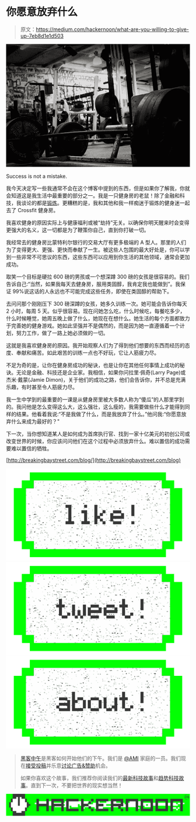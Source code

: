 # 你愿意放弃什么

> 原文：<https://medium.com/hackernoon/what-are-you-willing-to-give-up-7eb8d1e1d503>

![](img/10f8a7878126b22831a35d918364148f.png)

Success is not a mistake.

我今天决定写一些我通常不会在这个博客中提到的东西，但是如果你了解我，你就会知道这是我生活中最重要的部分之一。我是一只健身房的老鼠！除了金融和科技，我谈论的都是[锻炼](https://hackernoon.com/tagged/exercise)。更糟糕的是，我和其他和我一样痴迷于锻炼的健身迷一起去了 Crossfit 健身房。

我喜欢健身的原因实际上与健康福利或被“劫持”无关。以确保你明天醒来时会变得更强大的名义，这一切都是为了鞭策你自己，直到你打破一切。

我经常去的健身房比蒙特利尔银行的交易大厅有更多极端的 A 型人。那里的人们为了变得更大、更强、更快而奉献了一生。被这些人包围的最大好处是，你可以学到一些非常不可思议的东西，这些东西可以应用到你生活的其他领域，通常会更加成功。

取笑一个目标是硬拉 600 磅的男孩或一个想深蹲 300 磅的女孩是很容易的。我们告诉自己:“当然，如果我每天去健身房，服用类固醇，我肯定我也能做到”。我保证 99%说这话的人永远也不可能完成这些任务，即使在类固醇的帮助下。

去问问那个刚刚压下 300 磅深蹲的女孩，她多久训练一次。她可能会告诉你每天 2 小时，每周 5 天。似乎很容易。现在问她怎么吃，什么时候吃，每餐吃多少，什么时候睡觉，她周五晚上做了什么，她现在在想什么。她生活的每个方面都致力于完善她的健身游戏。她如此坚强并不是偶然的，而是因为她一直遵循着一个计划，努力工作，做了一路上她必须做的一切。

这就是我喜欢健身房的原因。我开始观察人们为了得到他们想要的东西而经历的态度、奉献和痛苦。如此艰苦的训练一点也不好玩，它让人筋疲力尽。

不足为奇的是，让你在健身房成功的秘诀，也是让你在其他任何事情上成功的秘诀。无论是金融、科技还是企业家。我相信，如果你问拉里·佩奇(Larry Page)或杰米·戴蒙(Jamie Dimon)，关于他们的成功之路，他们会告诉你，并不总是充满乐趣，有时甚至令人筋疲力尽。

我一生中学到的最重要的一课是从健身房里被大多数人称为“傻瓜”的人那里学到的。我问他是怎么变得这么大，这么强壮，这么瘦的，我需要做些什么才能得到同样的结果。他看着我说:“不是我做了什么，而是我放弃了什么。”他问我:“你愿意放弃什么来成为最好的？"

下一次，当你想知道某人是如何成为首席执行官、找到一家十亿美元的初创公司或改变世界的时候，你应该问问他们在这个过程中必须放弃什么。难以置信的成功需要难以置信的牺牲。

[http://breakingbaystreet.com/blog/](http://breakingbaystreet.com/blog)

[![](img/50ef4044ecd4e250b5d50f368b775d38.png)](http://bit.ly/HackernoonFB)[![](img/979d9a46439d5aebbdcdca574e21dc81.png)](https://goo.gl/k7XYbx)[![](img/2930ba6bd2c12218fdbbf7e02c8746ff.png)](https://goo.gl/4ofytp)

> [黑客中午](http://bit.ly/Hackernoon)是黑客如何开始他们的下午。我们是 [@AMI](http://bit.ly/atAMIatAMI) 家庭的一员。我们现在[接受投稿](http://bit.ly/hackernoonsubmission)并乐意[讨论广告&赞助](mailto:partners@amipublications.com)机会。
> 
> 如果你喜欢这个故事，我们推荐你阅读我们的[最新科技故事](http://bit.ly/hackernoonlatestt)和[趋势科技故事](https://hackernoon.com/trending)。直到下一次，不要把世界的现实想当然！

[![](img/be0ca55ba73a573dce11effb2ee80d56.png)](https://goo.gl/Ahtev1)